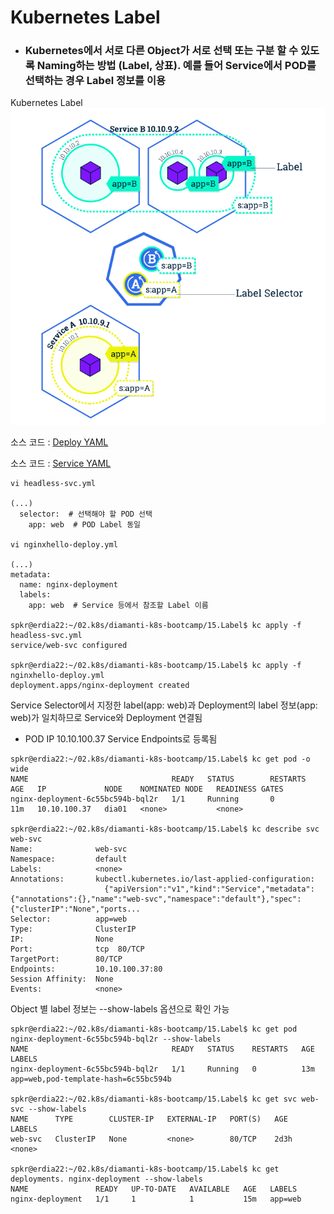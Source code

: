 # Kubernetes Label

- ### Kubernetes에서 서로 다른 Object가 서로 선택 또는 구분 할 수 있도록 Naming하는 방법 (Label, 상표). 예를 들어 Service에서 POD를 선택하는 경우 Label 정보를 이용

Kubernetes Label
![Label](./200617k8sLabel.png)

소스 코드 : [Deploy YAML](15.Label/nginxhello-deploy.yml)

소스 코드 : [Service YAML](./headless-svc.yml)

```
vi headless-svc.yml

(...)
  selector:  # 선택해야 할 POD 선택
    app: web  # POD Label 동일

vi nginxhello-deploy.yml

(...)
metadata:
  name: nginx-deployment
  labels:
    app: web  # Service 등에서 참조할 Label 이름 

spkr@erdia22:~/02.k8s/diamanti-k8s-bootcamp/15.Label$ kc apply -f headless-svc.yml
service/web-svc configured

spkr@erdia22:~/02.k8s/diamanti-k8s-bootcamp/15.Label$ kc apply -f nginxhello-deploy.yml
deployment.apps/nginx-deployment created

```
Service Selector에서 지정한 label(app: web)과 Deployment의 label 정보(app: web)가 일치하므로 Service와 Deployment 연결됨 
- POD IP 10.10.100.37 Service Endpoints로 등록됨 
```
spkr@erdia22:~/02.k8s/diamanti-k8s-bootcamp/15.Label$ kc get pod -o wide
NAME                                READY   STATUS        RESTARTS   AGE   IP             NODE    NOMINATED NODE   READINESS GATES
nginx-deployment-6c55bc594b-bql2r   1/1     Running       0          11m   10.10.100.37   dia01   <none>           <none>

spkr@erdia22:~/02.k8s/diamanti-k8s-bootcamp/15.Label$ kc describe svc web-svc
Name:              web-svc
Namespace:         default
Labels:            <none>
Annotations:       kubectl.kubernetes.io/last-applied-configuration:
                     {"apiVersion":"v1","kind":"Service","metadata":{"annotations":{},"name":"web-svc","namespace":"default"},"spec":{"clusterIP":"None","ports...
Selector:          app=web
Type:              ClusterIP
IP:                None
Port:              tcp  80/TCP
TargetPort:        80/TCP
Endpoints:         10.10.100.37:80
Session Affinity:  None
Events:            <none>
```

Object 별 label 정보는 --show-labels 옵션으로 확인 가능 
```
spkr@erdia22:~/02.k8s/diamanti-k8s-bootcamp/15.Label$ kc get pod nginx-deployment-6c55bc594b-bql2r --show-labels
NAME                                READY   STATUS    RESTARTS   AGE   LABELS
nginx-deployment-6c55bc594b-bql2r   1/1     Running   0          13m   app=web,pod-template-hash=6c55bc594b

spkr@erdia22:~/02.k8s/diamanti-k8s-bootcamp/15.Label$ kc get svc web-svc --show-labels
NAME      TYPE        CLUSTER-IP   EXTERNAL-IP   PORT(S)   AGE    LABELS
web-svc   ClusterIP   None         <none>        80/TCP    2d3h   <none>

spkr@erdia22:~/02.k8s/diamanti-k8s-bootcamp/15.Label$ kc get deployments. nginx-deployment --show-labels
NAME               READY   UP-TO-DATE   AVAILABLE   AGE   LABELS
nginx-deployment   1/1     1            1           15m   app=web
```
